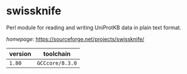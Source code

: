 # swissknife

Perl module for reading and writing UniProtKB data in plain text format.

*homepage*: <https://sourceforge.net/projects/swissknife/>

version | toolchain
--------|----------
``1.80`` | ``GCCcore/8.3.0``

